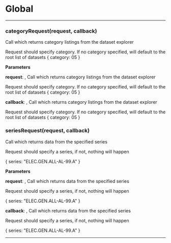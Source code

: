 # Global





* * *

### categoryRequest(request, callback) 

Call which returns category listings from the dataset explorerRequest should specify category. If no category specified, will default to the root list of datasets{     category: 05}

**Parameters**

**request**: , Call which returns category listings from the dataset explorerRequest should specify category. If no category specified, will default to the root list of datasets{     category: 05}

**callback**: , Call which returns category listings from the dataset explorerRequest should specify category. If no category specified, will default to the root list of datasets{     category: 05}



### seriesRequest(request, callback) 

Call which returns data from the specified seriesRequest should specify a series, if not, nothing will happen{     series: "ELEC.GEN.ALL-AL-99.A"}

**Parameters**

**request**: , Call which returns data from the specified seriesRequest should specify a series, if not, nothing will happen{     series: "ELEC.GEN.ALL-AL-99.A"}

**callback**: , Call which returns data from the specified seriesRequest should specify a series, if not, nothing will happen{     series: "ELEC.GEN.ALL-AL-99.A"}




* * *











